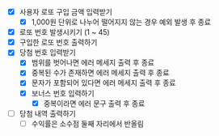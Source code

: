 - [x] 사용자 로또 구입 금액 입력받기
    - [x] 1,000원 단위로 나누어 떨어지지 않는 경우 예외 발생 후 종료
- [x] 로또 번호 발생시키기 (1 ~ 45)
- [x] 구입한 로또 번호 출력하기
- [x] 당첨 번호 입력받기
    - [x] 범위를 벗어나면 에러 메세지 출력 후 종료
    - [x] 중복된 수가 존재하면 에러 메세지 출력 후 종료
    - [x] 문자가 포함되어 있다면 에러 메세지 출력 후 종료
    - [x] 보너스 번호 입력하기
        - [x] 중복이라면 에러 문구 출력 후 종료
- [ ] 당첨 내역 출력하기
    - [ ] 수익률은 소수점 둘째 자리에서 반올림